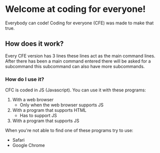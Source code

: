 # Welcome at coding for everyone!

Everybody can code! Coding for everyone (CFE) was made to make that true.

## How does it work?
Every CFE version has 3 lines these lines act as the main command lines.
After there has been a main command entered there will be asked for a subcommand this subcommand can also have more subcommands.
### How do I use it?
CFC is coded in JS (Javascript). You can use it with these programs:
1. With a web browser
    * Only when the web browser supports JS 
2. With a program that supports HTML
    * Has to support JS
3. With a program that supports JS

When you're not able to find one of these programs try to use:
* Safari
* Google Chrome


